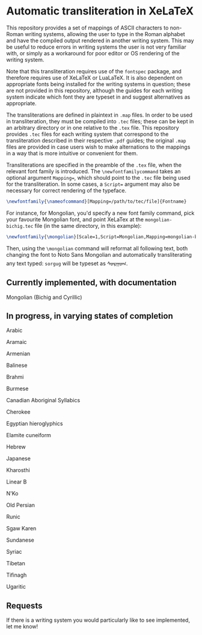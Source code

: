 # Automatic transliteration in XeLaTeX

This repository provides a set of mappings of ASCII characters to non-Roman writing systems, allowing the user to type in the Roman alphabet and have the compiled output rendered in another writing system. This may be useful to reduce errors in writing systems the user is not very familiar with, or simply as a workaround for poor editor or OS rendering of the writing system.

Note that this transliteration requires use of the `fontspec` package, and therefore requires use of XeLaTeX or LuaLaTeX. It is also dependent on appropriate fonts being installed for the writing systems in question; these are not provided in this repository, although the guides for each writing system indicate which font they are typeset in and suggest alternatives as appropriate.

The transliterations are defined in plaintext in `.map` files. In order to be used in transliteration, they must be compiled into `.tec` files; these can be kept in an arbitrary directory or in one relative to the `.tex` file. This repository provides `.tec` files for each writing system that correspond to the transliteration described in their respective `.pdf` guides; the original `.map` files are provided in case users wish to make alternations to the mappings in a way that is more intuitive or convenient for them.

Transliterations are specified in the preamble of the `.tex` file, when the relevant font family is introduced. The `\newfontfamilycommand` takes an optional argument `Mapping=`, which should point to the `.tec` file being used for the transliteration. In some cases, a `Script=` argument may also be necessary for correct rendering of the typeface. 

```latex
\newfontfamily{\nameofcommand}[Mapping=/path/to/tec/file]{Fontname} 
```

For instance, for Mongolian, you'd specify a new font family command, pick your favourite Mongolian font, and point XeLaTex at the `mongolian-bichig.tec` file (in the same directory, in this example):

```latex
\newfontfamily{\mongolian}[Scale=1,Script=Mongolian,Mapping=mongolian-bichig]{Noto Sans Mongolian} 
```

Then, using the `\mongolian` command will reformat all following text, both changing the font to Noto Sans Mongolian and automatically transliterating any text typed: `sorgug` will be typeset as ᠰᠣᠷᠭᠤᠭ.


## Currently implemented, with documentation

Mongolian (Bichig and Cyrillic)

## In progress, in varying states of completion

Arabic

Aramaic

Armenian

Balinese

Brahmi

Burmese

Canadian Aboriginal Syllabics

Cherokee

Egyptian hieroglyphics

Elamite cuneiform

Hebrew

Japanese

Kharosthi

Linear B

N'Ko

Old Persian

Runic

Sgaw Karen

Sundanese

Syriac

Tibetan

Tifinagh

Ugaritic

## Requests

If there is a writing system you would particularly like to see implemented, let me know! 
